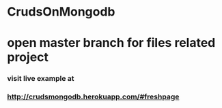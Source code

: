# CrudsOnMongodb

# open master branch for files related project

### visit live example at

### http://crudsmongodb.herokuapp.com/#freshpage
